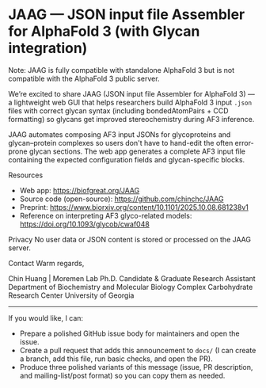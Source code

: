 # JAAG — JSON input file Assembler for AlphaFold 3 (with Glycan integration)

Note: JAAG is fully compatible with standalone AlphaFold 3 but is not
compatible with the AlphaFold 3 public server.

We’re excited to share JAAG (JSON input file Assembler for AlphaFold 3) — a
lightweight web GUI that helps researchers build AlphaFold 3 input `.json`
files with correct glycan syntax (including bondedAtomPairs + CCD formatting)
so glycans get improved stereochemistry during AF3 inference.

JAAG automates composing AF3 input JSONs for glycoproteins and glycan–protein
complexes so users don't have to hand-edit the often error-prone glycan
sections. The web app generates a complete AF3 input file containing the
expected configuration fields and glycan-specific blocks.

Resources
- Web app: https://biofgreat.org/JAAG
- Source code (open-source): https://github.com/chinchc/JAAG
- Preprint: https://www.biorxiv.org/content/10.1101/2025.10.08.681238v1
- Reference on interpreting AF3 glyco-related models: https://doi.org/10.1093/glycob/cwaf048

Privacy
No user data or JSON content is stored or processed on the JAAG server.

Contact
Warm regards,

Chin Huang | Moremen Lab
Ph.D. Candidate & Graduate Research Assistant
Department of Biochemistry and Molecular Biology
Complex Carbohydrate Research Center
University of Georgia

---

If you would like, I can:
- Prepare a polished GitHub issue body for maintainers and open the issue.
- Create a pull request that adds this announcement to `docs/` (I can create a
  branch, add this file, run basic checks, and open the PR).
- Produce three polished variants of this message (issue, PR description, and
  mailing-list/post format) so you can copy them as needed.
